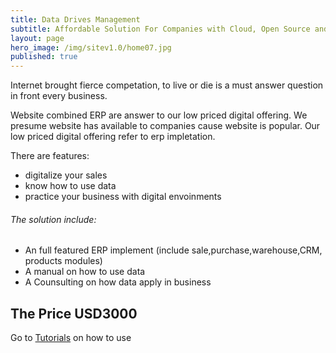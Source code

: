 ```yaml
---
title: Data Drives Management
subtitle: Affordable Solution For Companies with Cloud, Open Source and Data
layout: page
hero_image: /img/sitev1.0/home07.jpg
published: true
---
```

<!-- callouts: home_callouts -->

Internet brought fierce competation, to live or die is a must answer question in front every business.

Website combined ERP are answer to our low priced digital offering. We presume website has available to companies cause website is popular. Our low priced digital offering refer to erp impletation.

There are features:

- digitalize your sales
- know how to use data
- practice your business with digital envoinments

###### The solution include:

- An full featured ERP implement (include sale,purchase,warehouse,CRM, products modules)
- A manual on how to use data
- A Counsulting on how data apply in business 

## The Price USD3000

Go to [Tutorials](/tutorials/en/tutorials/) on how to use
